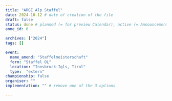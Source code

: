 ```yaml
---
title: "ARGE Alp Staffel"
date: 2024-10-12 # date of creation of the file
draft: false
status: done # planned (= for preview Calendar), active (= Announcement...), done (=Results...)
anne_id: 0

archives: ["2024"]
tags: []

event:
  name_amend: "Staffelmeisterschaft"
  form: "Staffel OL"
  location: "Innsbruck-Igls, Tirol"
  type:  "extern"
championship: false
organiser: ""
implementation: "" # remove one of the 3 options

---
```



